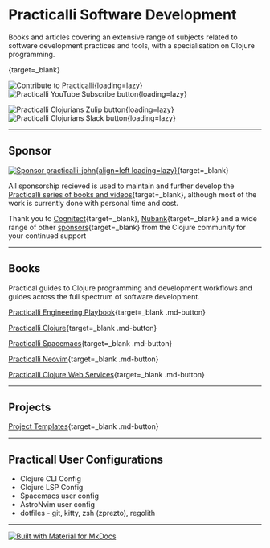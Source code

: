 # Practicalli Software Development 

Books and articles covering an extensive range of subjects related to software development practices and tools, with a specialisation on Clojure programming.

[](contributing.md){target=_blank} 

![Contribute to Practicalli](https://github.com/practicalli/graphic-design/blob/live/buttons/practicalli-logo-contribute-button.png?raw=true){loading=lazy}
![Practicalli YouTube Subscribe button](https://github.com/practicalli/graphic-design/blob/live/buttons/practicalli-youtube-channel-subscribe-button.png?raw=true){loading=lazy}

![Practicalli Clojurians Zulip button](https://github.com/practicalli/graphic-design/blob/live/buttons/practicalli-zulip-channel-button.png?raw=true){loading=lazy}
![Practicalli Clojurians Slack button](https://github.com/practicalli/graphic-design/blob/live/buttons/practicalli-slack-channel-button.png?raw=true){loading=lazy}

---

## Sponsor

[![Sponsor practicalli-john](https://raw.githubusercontent.com/practicalli/graphic-design/live/buttons/practicalli-github-sponsors-button.png){align=left loading=lazy}](https://github.com/sponsors/practicalli-john/){target=_blank}

All sponsorship recieved is used to maintain and further develop the [Practicalli series of books and videos](https://practical.li/){target=_blank}, although most of the work is currently done with personal time and cost.

Thank you to [Cognitect](https://www.cognitect.com/){target=_blank}, [Nubank](https://nubank.com.br/){target=_blank} and a wide range of other [sponsors](https://github.com/sponsors/practicalli-john#sponsors){target=_blank} from the Clojure community for your continued support

---

## Books

Practical guides to Clojure programming and development workflows and guides across the full spectrum of software development.

[Practicalli Engineering Playbook](https://practical.li/engineering-playbook){target=_blank .md-button}

[Practicalli Clojure](https://practical.li/clojure){target=_blank .md-button}

[Practicalli Spacemacs](https://practical.li/spacemacs){target=_blank .md-button}

[Practicalli Neovim](https://practical.li/neovim){target=_blank .md-button}

[Practicalli Clojure Web Services](https://practical.li/clojure-web-services){target=_blank .md-button}

---

## Projects

[Project Templates](https://practical.li/clojure/clojure-cli/projects/templates/practicalli/){target=_blank .md-button} 

---

## Practicall User Configurations

- Clojure CLI Config
- Clojure LSP Config
- Spacemacs user config
- AstroNvim user config 
- dotfiles - git, kitty, zsh (zprezto), regolith


---

[![Built with Material for MkDocs](https://img.shields.io/badge/Material_for_MkDocs-526CFE?style=for-the-badge&logo=MaterialForMkDocs&logoColor=white)](https://squidfunk.github.io/mkdocs-material/)

